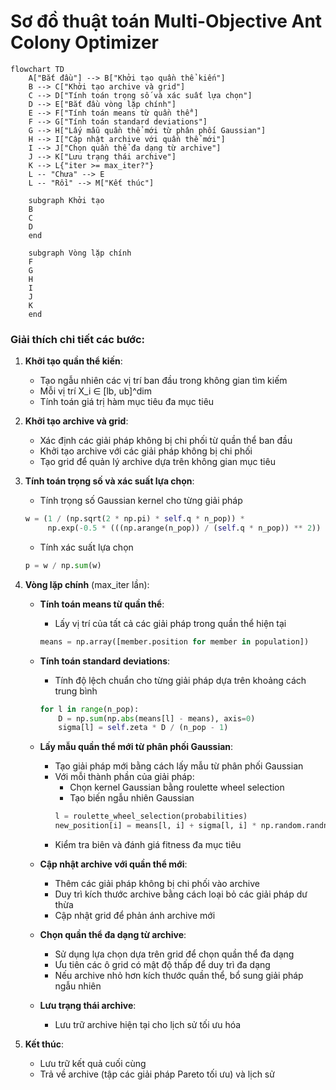 # Sơ đồ thuật toán Multi-Objective Ant Colony Optimizer

```mermaid
flowchart TD
    A["Bắt đầu"] --> B["Khởi tạo quần thể kiến"]
    B --> C["Khởi tạo archive và grid"]
    C --> D["Tính toán trọng số và xác suất lựa chọn"]
    D --> E["Bắt đầu vòng lặp chính"]
    E --> F["Tính toán means từ quần thể"]
    F --> G["Tính toán standard deviations"]
    G --> H["Lấy mẫu quần thể mới từ phân phối Gaussian"]
    H --> I["Cập nhật archive với quần thể mới"]
    I --> J["Chọn quần thể đa dạng từ archive"]
    J --> K["Lưu trạng thái archive"]
    K --> L{"iter >= max_iter?"}
    L -- "Chưa" --> E
    L -- "Rồi" --> M["Kết thúc"]
    
    subgraph Khởi tạo
    B
    C
    D
    end
    
    subgraph Vòng lặp chính
    F
    G
    H
    I
    J
    K
    end
```

### Giải thích chi tiết các bước:

1. **Khởi tạo quần thể kiến**: 
   - Tạo ngẫu nhiên các vị trí ban đầu trong không gian tìm kiếm
   - Mỗi vị trí X_i ∈ [lb, ub]^dim
   - Tính toán giá trị hàm mục tiêu đa mục tiêu

2. **Khởi tạo archive và grid**:
   - Xác định các giải pháp không bị chi phối từ quần thể ban đầu
   - Khởi tạo archive với các giải pháp không bị chi phối
   - Tạo grid để quản lý archive dựa trên không gian mục tiêu

3. **Tính toán trọng số và xác suất lựa chọn**:
   - Tính trọng số Gaussian kernel cho từng giải pháp
   ```python
   w = (1 / (np.sqrt(2 * np.pi) * self.q * n_pop)) * 
        np.exp(-0.5 * (((np.arange(n_pop)) / (self.q * n_pop)) ** 2))
   ```
   - Tính xác suất lựa chọn
   ```python
   p = w / np.sum(w)
   ```

4. **Vòng lặp chính** (max_iter lần):
   - **Tính toán means từ quần thể**:
     * Lấy vị trí của tất cả các giải pháp trong quần thể hiện tại
     ```python
     means = np.array([member.position for member in population])
     ```

   - **Tính toán standard deviations**:
     * Tính độ lệch chuẩn cho từng giải pháp dựa trên khoảng cách trung bình
     ```python
     for l in range(n_pop):
         D = np.sum(np.abs(means[l] - means), axis=0)
         sigma[l] = self.zeta * D / (n_pop - 1)
     ```

   - **Lấy mẫu quần thể mới từ phân phối Gaussian**:
     * Tạo giải pháp mới bằng cách lấy mẫu từ phân phối Gaussian
     * Với mỗi thành phần của giải pháp:
       - Chọn kernel Gaussian bằng roulette wheel selection
       - Tạo biến ngẫu nhiên Gaussian
       ```python
       l = roulette_wheel_selection(probabilities)
       new_position[i] = means[l, i] + sigma[l, i] * np.random.randn()
       ```
     * Kiểm tra biên và đánh giá fitness đa mục tiêu

   - **Cập nhật archive với quần thể mới**:
     * Thêm các giải pháp không bị chi phối vào archive
     * Duy trì kích thước archive bằng cách loại bỏ các giải pháp dư thừa
     * Cập nhật grid để phản ánh archive mới

   - **Chọn quần thể đa dạng từ archive**:
     * Sử dụng lựa chọn dựa trên grid để chọn quần thể đa dạng
     * Ưu tiên các ô grid có mật độ thấp để duy trì đa dạng
     * Nếu archive nhỏ hơn kích thước quần thể, bổ sung giải pháp ngẫu nhiên

   - **Lưu trạng thái archive**:
     * Lưu trữ archive hiện tại cho lịch sử tối ưu hóa

5. **Kết thúc**:
   - Lưu trữ kết quả cuối cùng
   - Trả về archive (tập các giải pháp Pareto tối ưu) và lịch sử
